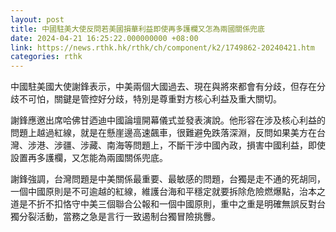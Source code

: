 ```yaml
---
layout: post
title: 中國駐美大使反問若美國損華利益即使再多護欄又怎為兩國關係兜底
date: 2024-04-21 16:25:22.000000000 +08:00
link: https://news.rthk.hk/rthk/ch/component/k2/1749862-20240421.htm
categories: rthk
---
```


中國駐美國大使謝鋒表示，中美兩個大國過去、現在與將來都會有分歧，但存在分歧不可怕，關鍵是管控好分歧，特別是尊重對方核心利益及重大關切。

謝鋒應邀出席哈佛甘迺迪中國論壇開幕儀式並發表演說。他形容在涉及核心利益的問題上越過紅線，就是在懸崖邊高速飆車，很難避免跌落深淵，反問如果美方在台灣、涉港、涉疆、涉藏、南海等問題上，不斷干涉中國內政，損害中國利益，即使設置再多護欄，又怎能為兩國關係兜底。

謝鋒強調，台灣問題是中美關係最重要、最敏感的問題，台獨是走不通的死胡同，一個中國原則是不可逾越的紅線，維護台海和平穩定就要拆除危險燃爆點，治本之道是不折不扣恪守中美三個聯合公報和一個中國原則，重中之重是明確無誤反對台獨分裂活動，當務之急是言行一致遏制台獨冒險挑釁。
